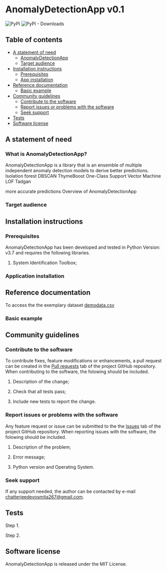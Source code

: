 # AnomalyDetectionApp v0.1

![PyPI](https://img.shields.io/pypi/v/anomaly-devosmita?label=pypi%20package)
![PyPI - Downloads](https://img.shields.io/pypi/dm/anomaly-devosmita)

## Table of contents ##
- [A statement of need](#A-statement-of-need)
  - [AnomalyDetectionApp](#AnomalyDetectionApp)
  - [Target audience](#Target-audience)
- [Installation instructions](#Installation-instructions)
  - [Prerequisites](#Prerequisites)
  - [App installation](#App-installation)
- [Reference documentation](#Reference-documentation)
  - [Basic example](#Basic-example)
- [Community guidelines](#Community-guidelines)
  - [Contribute to the software](#Contribute-to-the-software)
  - [Report issues or problems with the software](#Report-issues-or-problems-with-the-software)
  - [Seek support](#Seek-support)
- [Tests](#Tests)
- [Software license](#Software-license)

## A statement of need ##

### What is AnomalyDetectionApp? ###

AnomalyDetectionApp is a library that is an ensemble of multiple independent anomaly detection models to derive better predictions. 
Isolation forest
DBSCAN
ThymeBoost
One-Class Support Vector Machine
LOF
Tadgan

more accurate predictions
Overview of AnomalyDetectionApp 

### Target audience ###

## Installation instructions ##

### Prerequisites ###
AnomalyDetectionApp has been developed and tested in Python Version: v3.7 and requires the following libraries.
1. System Identification Toolbox;

### Application installation ###

## Reference documentation ##
To access the the exemplary dataset [demodata.csv](https://github.com/devosmitachatterjee2018/DataCleaningTool/blob/main/demodata.csv)

### Basic example ###

## Community guidelines ##

### Contribute to the software ###
To contribute fixes, feature modifications or enhancements, a pull request can be created in the [Pull requests](https://github.com/devosmitachatterjee2018/Anomaly/pulls) tab of the project GitHub repository. When contributing to the software, the folowing should be included.
1. Description of the change;

2. Check that all tests pass;

3. Include new tests to report the change.

### Report issues or problems with the software ###
Any feature request or issue can be submitted to the the [Issues](https://github.com/devosmitachatterjee2018/Anomaly/issues) tab of the project GitHub repository. When reporting issues with the software, the folowing should be included.
1. Description of the problem;

2. Error message;

3. Python version and Operating System.

### Seek support ###
If any support needed, the author can be contacted by e-mail <chatterjeedevosmita267@gmail.com>. 

## Tests ##
Step 1. 

Step 2. 

## Software license ##
AnomalyDetectionApp is released under the MIT License.

